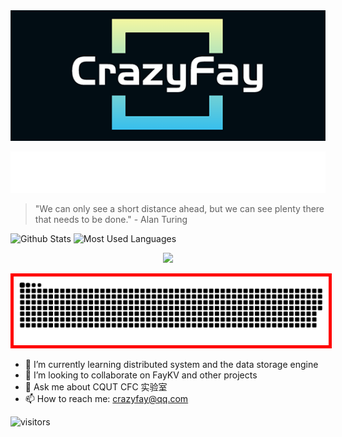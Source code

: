                  
<div align=center>
  <img src="./img/CrazyFay.png"/>
</div>

<p align="center">
  <img src="./svg/readme-typing-svg.svg">
</p>


> "We can only see a short distance ahead, but we can see plenty there that needs to be done."  - Alan Turing    
 
![Github Stats](https://github-readme-stats.vercel.app/api?username=Kirov7&show_icons=true&theme=dark&count_private=true&hide=issues,contribs)
![Most Used Languages](https://github-readme-stats.vercel.app/api/top-langs/?username=Kirov7&theme=dark&layout=compact&hide=javascript,html,CSS,Smarty)



<div align="center">
  <img src="https://github-readme-activity-graph.cyclic.app/graph?username=Kirov7&theme=react-dark"/>
</div>

<p align="center">
  <img  style="border: 5px solid red " src="https://raw.githubusercontent.com/Kirov7/Kirov7/output/github-contribution-grid-snake-sissa.svg#gh-dark-mode-only">
</p>

- 🌱 I’m currently learning distributed system and the data storage engine
- 👯 I’m looking to collaborate on FayKV and other projects
- 💬 Ask me about CQUT CFC 实验室
- 📫 How to reach me: crazyfay@qq.com 



![visitors](https://visitor-badge.glitch.me/badge?page_id=Kirov7.README&left_color=green&right_color=gray)

